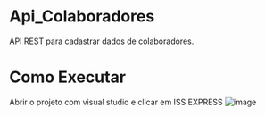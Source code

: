 # Api_Colaboradores
API REST para cadastrar dados de colaboradores.
# Como Executar
Abrir o projeto com visual studio e clicar em ISS EXPRESS
![image](https://user-images.githubusercontent.com/85909446/159394607-a7712478-60f5-46d5-91c3-a78e55e01175.png)
